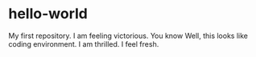 # hello-world
My first repository. I am feeling victorious. You know
Well, this looks like coding environment. I am thrilled. I feel fresh.
